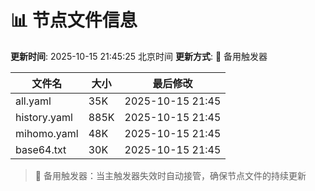 # 📊 节点文件信息

**更新时间**: 2025-10-15 21:45:25 北京时间
**更新方式**: 🔄 备用触发器

| 文件名 | 大小 | 最后修改 |
|--------|------|----------|
| all.yaml | 35K | 2025-10-15 21:45 |
| history.yaml | 885K | 2025-10-15 21:45 |
| mihomo.yaml | 48K | 2025-10-15 21:45 |
| base64.txt | 30K | 2025-10-15 21:45 |

> 🔄 备用触发器：当主触发器失效时自动接管，确保节点文件的持续更新
